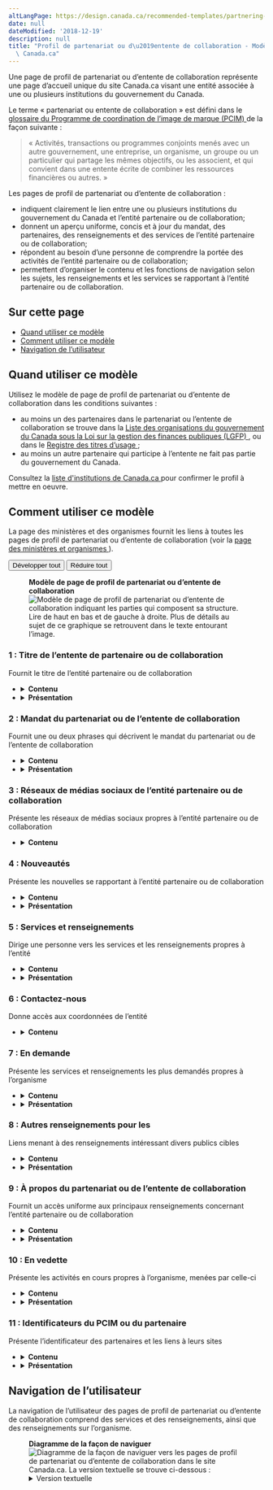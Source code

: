 ```yaml
---
altLangPage: https://design.canada.ca/recommended-templates/partnering-collaborative-arrangement-profile-pages.html
date: null
dateModified: '2018-12-19'
description: null
title: "Profil de partenariat ou d\u2019entente de collaboration - Modèle de\
  \ Canada.ca"
---
```



<div>

 <p>
  Une page de profil de partenariat ou d’entente de collaboration représente une page d’accueil unique du site Canada.ca visant une entité associée à une ou plusieurs institutions du gouvernement du Canada.
 </p>
 <p>
  Le terme « partenariat ou entente de collaboration » est défini dans le
  <a href="https://www.canada.ca/fr/secretariat-conseil-tresor/services/communications-gouvernementales/programme-federal-image-marque/glossaire.html">
   glossaire du Programme de coordination de l’image de marque (PCIM)
  </a>
  de la façon suivante :
 </p>
 <blockquote>
  <p>
   « Activités, transactions ou programmes conjoints menés avec un autre gouvernement, une entreprise, un organisme, un groupe ou un particulier qui partage les mêmes objectifs, ou les associent, et qui convient dans une entente écrite de combiner les ressources financières ou autres. »
  </p>
 </blockquote>
 <p>
  Les pages de profil de partenariat ou d’entente de collaboration :
 </p>
 <ul>
  <li>
   indiquent clairement le lien entre une ou plusieurs institutions du gouvernement du Canada et l’entité partenaire ou de collaboration;
  </li>
  <li>
   donnent un aperçu uniforme, concis et à jour du mandat, des partenaires, des renseignements et des services de l’entité partenaire ou de collaboration;
  </li>
  <li>
   répondent au besoin d’une personne de comprendre la portée des activités de l’entité partenaire ou de collaboration;
  </li>
  <li>
   permettent d’organiser le contenu et les fonctions de navigation selon les sujets, les renseignements et les services se rapportant à l’entité partenaire ou de collaboration.
  </li>
 </ul>
 <section>
  <h2>
   Sur cette page
  </h2>
  <ul>
   <li>
    <a href="#utilisation">
     Quand utiliser ce modèle
    </a>
   </li>
   <li>
    <a href="#specifications">
     Comment utiliser ce modèle
    </a>
   </li>
   <li>
    <a href="#navigation">
     Navigation de l’utilisateur
    </a>
   </li>
  </ul>
 </section>
 <section>
  <h2 id="utilisation">
   Quand utiliser ce modèle
  </h2>
  <p>
   Utilisez le modèle de page de profil de partenariat ou d’entente de collaboration dans les conditions suivantes :
  </p>
  <ul>
   <li>
    au moins un des partenaires dans le partenariat ou l’entente de collaboration se trouve dans la
    <a href="http://laws-lois.justice.gc.ca/fra/lois/f-11/">
     Liste des organisations du gouvernement du Canada sous la Loi sur la gestion des finances publiques (LGFP)
    </a>
    , ou dans le
    <a href="https://www.tbs-sct.gc.ca/hgw-cgf/oversight-surveillance/communications/fip-pcim/reg-fra.asp">
     Registre des titres d’usage
    </a>
    ;
   </li>
   <li>
    au moins un autre partenaire qui participe à l’entente ne fait pas partie du gouvernement du Canada.
   </li>
  </ul>
  <p>
   Consultez la
   <a href="https://www.canada.ca/fr/gouvernement/a-propos/systeme-conception/liste-institutions.html">
    liste d'institutions de Canada.ca
   </a>
   pour confirmer le profil à mettre en oeuvre.
  </p>
 </section>
 <section>
  <h2 id="specifications">
   Comment utiliser ce modèle
  </h2>
  <p>
   La page des ministères et des organismes fournit les liens à toutes les pages de profil de partenariat ou d’entente de collaboration (voir la
   <a href="../modeles-obligatoire/page-ministeres-organismes.html">
    page des ministères et organismes
   </a>
   ).
  </p>
  <div class="btn-group mrgn-bttm-sm">
   <button class="btn btn-default wb-toggle" data-toggle='{"selector": "details", "parent": "#template-elements", "type": "on"}' type="button">
    Développer tout
   </button>
   <button class="btn btn-default wb-toggle" data-toggle='{"selector": "details", "parent": "#template-elements", "type": "off"}' type="button">
    Réduire tout
   </button>
  </div>
  <div class="row">
   <div class="col-lg-6 pull-right">
    <figure class="mrgn-bttm-lg">
     <figcaption class="text-center">
      <b>
       Modèle de page de profil de partenariat ou d’entente de collaboration
      </b>
     </figcaption>
     <img alt="Modèle de page de profil de partenariat ou d’entente de collaboration indiquant les parties qui composent sa structure. Lire de haut en bas et de gauche à droite. Plus de détails au sujet de ce graphique se retrouvent dans le texte entourant l’image." class="full-width" src="https://www.canada.ca/content/dam/tbs-sct/images/government-communications/canada-content-style-guide/partnering-arrangement-profile-fra.jpg"/>
    </figure>
   </div>
   <div class="col-lg-6 pull-left">
    <section id="template-elements">
     <section>
      <h3>
       1 : Titre de l’entente de partenaire ou de collaboration
      </h3>
      <p>
       Fournit le titre de l’entité partenaire ou de collaboration
      </p>
      <ul class="list-unstyled">
       <li id="element1">
        <details class="mrgn-bttm-sm">
         <summary class="wb-toggle" data-toggle='{"print":"on"}'>
          <strong>
           Contenu
          </strong>
         </summary>
         <ul>
          <li>
           Le titre de l’entité partenaire ou de collaboration est utilisé.
          </li>
          <li>
           N’utilisez pas d’acronymes ou d’abréviations.
          </li>
         </ul>
        </details>
       </li>
       <li id="element2">
        <details class="mrgn-bttm-sm">
         <summary class="wb-toggle" data-toggle='{"print":"on"}'>
          <strong>
           Présentation
          </strong>
         </summary>
         <ul>
          <li>
           Le titre de l’entité partenaire ou de collaboration doit être une balise H1 unique.
          </li>
          <li>
           Il doit être le premier élément de la page.
          </li>
         </ul>
        </details>
       </li>
      </ul>
     </section>
     <section>
      <h3>
       2 : Mandat du partenariat ou de l’entente de collaboration
      </h3>
      <p>
       Fournit une ou deux phrases qui décrivent le mandat du partenariat ou de l’entente de collaboration
      </p>
      <ul class="list-unstyled">
       <li id="element3">
        <details class="mrgn-bttm-sm">
         <summary class="wb-toggle" data-toggle='{"print":"on"}'>
          <strong>
           Contenu
          </strong>
         </summary>
         <ul>
          <li>
           Elle donne un aperçu en langage clair de la façon dont le partenariat ou l’entente de collaboration assure des services au public.
          </li>
          <li>
           Le texte doit être court et concis.
          </li>
          <li>
           Le contenu est rédigé pour un niveau de scolarité secondaire (pointage de 100 et moins dans
           <a href="http://www.scolarius.com/">
            Scolarius
           </a>
           ).
          </li>
         </ul>
        </details>
       </li>
       <li id="element4">
        <details class="mrgn-bttm-sm">
         <summary class="wb-toggle" data-toggle='{"print":"on"}'>
          <strong>
           Présentation
          </strong>
         </summary>
         <ul>
          <li>
           Cette composante figure sous le titre de l’entité partenaire ou de collaboration.
          </li>
         </ul>
        </details>
       </li>
      </ul>
     </section>
     <section>
      <h3>
       3 : Réseaux de médias sociaux de l’entité partenaire ou de collaboration
      </h3>
      <p>
       Présente les réseaux de médias sociaux propres à l’entité partenaire ou de collaboration
      </p>
      <ul class="list-unstyled">
       <li id="element5">
        <details class="mrgn-bttm-sm">
         <summary class="wb-toggle" data-toggle='{"print":"on"}'>
          <strong>
           Contenu
          </strong>
         </summary>
         <ul>
          <li>
           Utilisez la configuration
           <a href="../configurations-conception-communes/bloc-medias-sociaux.html">
            Bloc des réseaux de médias sociaux (fenêtre « Suivez »)
           </a>
           .
          </li>
         </ul>
        </details>
       </li>
      </ul>
     </section>
     <section>
      <h3>
       4 : Nouveautés
      </h3>
      <p>
       Présente les nouvelles se rapportant à l’entité partenaire ou de collaboration
      </p>
      <ul class="list-unstyled">
       <li id="element7">
        <details class="mrgn-bttm-sm">
         <summary class="wb-toggle" data-toggle='{"print":"on"}'>
          <strong>
           Contenu
          </strong>
         </summary>
         <ul>
          <li>
           Utilisez la configuration
           <a href="../configurations-conception-communes/nouveautes.html">
            Nouveautés
           </a>
           .
          </li>
         </ul>
        </details>
       </li>
       <li id="element8">
        <details class="mrgn-bttm-sm">
         <summary class="wb-toggle" data-toggle='{"print":"on"}'>
          <strong>
           Présentation
          </strong>
         </summary>
         <ul>
          <li>
           Cette composante figure sous la section des réseaux de médias sociaux de l’entité partenaire ou de collaboration.
          </li>
          <li>
           L’étiquette de l’en-tête est « Nouveautés ».
          </li>
         </ul>
        </details>
       </li>
      </ul>
     </section>
     <section>
      <h3>
       5 : Services et renseignements
      </h3>
      <p>
       Dirige une personne vers les services et les renseignements propres à l’entité
      </p>
      <ul class="list-unstyled">
       <li id="element9">
        <details class="mrgn-bttm-sm">
         <summary class="wb-toggle" data-toggle='{"print":"on"}'>
          <strong>
           Contenu
          </strong>
         </summary>
         <ul>
          <li>
           Utilisez la configuration
           <a href="../configurations-conception-communes/services-renseignements.html">
            Services et renseignements
           </a>
           .
          </li>
         </ul>
        </details>
       </li>
       <li id="element10">
        <details class="mrgn-bttm-sm">
         <summary class="wb-toggle" data-toggle='{"print":"on"}'>
          <strong>
           Présentation
          </strong>
         </summary>
         <ul>
          <li>
           Cette composante figure sous le bloc Nouveautés et à gauche de la section « En demande ».
          </li>
          <li>
           L’étiquette de l’en-tête est « Services et renseignements ».
          </li>
         </ul>
        </details>
       </li>
      </ul>
     </section>
     <section>
      <h3>
       6 : Contactez-nous
      </h3>
      <p>
       Donne accès aux coordonnées de l’entité
      </p>
      <ul class="list-unstyled">
       <li id="element11">
        <details class="mrgn-bttm-sm">
         <summary class="wb-toggle" data-toggle='{"print":"on"}'>
          <strong>
           Contenu
          </strong>
         </summary>
         <ul>
          <li>
           Allez à
           <a href="../configurations-conception-communes/coordonnees.html">
            Coordonnées
           </a>
           . Utilisez, selon le cas, le modèle d’adresse ou le modèle de lien.
          </li>
         </ul>
        </details>
       </li>
      </ul>
     </section>
     <section>
      <h3>
       7 : En demande
      </h3>
      <p>
       Présente les services et renseignements les plus demandés propres à l’organisme
      </p>
      <ul class="list-unstyled">
       <li id="element12">
        <details class="mrgn-bttm-sm">
         <summary class="wb-toggle" data-toggle='{"print":"on"}'>
          <strong>
           Contenu
          </strong>
         </summary>
         <ul>
          <li>
           Cette composante est obligatoire afin fournir des raccourcis vers les tâches les plus importantes du partenariat ou de l ’entente. Cependant, elle ne devrait pas être utilisée si toutes les tâches principales du partenariat ou de l ’entente sont déjà incluses en tant que liens directs sous « Services et renseignements ».
          </li>
          <li>
           Utilisez la configuration
           <a href="../configurations-conception-communes/en-demande.html">
            En demande
           </a>
           .
          </li>
         </ul>
        </details>
       </li>
       <li id="element13">
        <details class="mrgn-bttm-sm">
         <summary class="wb-toggle" data-toggle='{"print":"on"}'>
          <strong>
           Présentation
          </strong>
         </summary>
         <ul>
          <li>
           Cette composante se trouve à droite de « Services et renseignements » et sous la section « Contactez-nous ».
          </li>
          <li>
           L’étiquette de l’en-tête est « En demande».
          </li>
         </ul>
        </details>
       </li>
      </ul>
     </section>
     <section>
      <h3>
       8 : Autres renseignements pour les
      </h3>
      <p>
       Liens menant à des renseignements intéressant divers publics cibles
      </p>
      <ul class="list-unstyled">
       <li id="element14">
        <details class="mrgn-bttm-sm">
         <summary class="wb-toggle" data-toggle='{"print":"on"}'>
          <strong>
           Contenu
          </strong>
         </summary>
         <ul>
          <li>
           Utilisez la configuration
           <a href="../configurations-conception-communes/autres-renseignements.html">
            Autres renseignements pour les
           </a>
           .
          </li>
         </ul>
        </details>
       </li>
       <li id="element15">
        <details class="mrgn-bttm-sm">
         <summary class="wb-toggle" data-toggle='{"print":"on"}'>
          <strong>
           Présentation
          </strong>
         </summary>
         <ul>
          <li>
           Cette composante figure sous la section « En demande ».
          </li>
          <li>
           L’étiquette de l’en-tête est « Autres renseignements pour les ».
          </li>
         </ul>
        </details>
       </li>
      </ul>
     </section>
     <section>
      <h3>
       9 : À propos du partenariat ou de l’entente de collaboration
      </h3>
      <p>
       Fournit un accès uniforme aux principaux renseignements concernant l’entité partenaire ou de collaboration
      </p>
      <ul class="list-unstyled">
       <li id="element16">
        <details class="mrgn-bttm-sm">
         <summary class="wb-toggle" data-toggle='{"print":"on"}'>
          <strong>
           Contenu
          </strong>
         </summary>
         <ul>
          <li>
           Elle consiste en une série de liens au contenu propre à l’entité qui n’est pas présenté ailleurs sur la page.
          </li>
          <li>
           Les en-têtes doivent être étiquetés et ordonnés de la façon suivante :
           <dl class="dl-horizontal">
            <dt>
             <strong>
              Mandat
             </strong>
            </dt>
            <dd>
             <ul>
              <li>
               Cet élément est facultatif.
              </li>
              <li>
               Il mène à une page présentant le mandat, la vision et les objectifs de l’entité partenaire ou de collaboration.
              </li>
             </ul>
            </dd>
            <dt>
             <strong>
              Liste des partenaires
             </strong>
            </dt>
            <dd>
             <ul>
              <li>
               Cet élément est obligatoire.
              </li>
              <li>
               Il mène à une page présentant les partenaires de l’entité partenaire ou de collaboration (organismes fédéraux, provinciaux, territoriaux, internationaux ou non gouvernementaux).
              </li>
             </ul>
            </dd>
            <dt>
             <strong>
              Structure organisationnelle
             </strong>
            </dt>
            <dd>
             <ul>
              <li>
               Cet élément est facultatif.
              </li>
              <li>
               Il mène à une page présentant l’organigramme ou la structure organisationnelle de l’entité partenaire ou de collaboration.
              </li>
             </ul>
            </dd>
           </dl>
          </li>
         </ul>
        </details>
       </li>
       <li id="element17">
        <details class="mrgn-bttm-sm">
         <summary class="wb-toggle" data-toggle='{"print":"on"}'>
          <strong>
           Présentation
          </strong>
         </summary>
         <ul>
          <li>
           L’étiquette de l’en-tête est « À propos de [titre du partenariat ou de l’entente de collaboration] ».
          </li>
         </ul>
        </details>
       </li>
      </ul>
     </section>
     <section>
      <h3>
       10 : En vedette
      </h3>
      <p>
       Présente les activités en cours propres à l’organisme, menées par celle-ci
      </p>
      <ul class="list-unstyled">
       <li id="element18">
        <details class="mrgn-bttm-sm">
         <summary class="wb-toggle" data-toggle='{"print":"on"}'>
          <strong>
           Contenu
          </strong>
         </summary>
         <ul>
          <li>
           Utilisez la configuration
           <a href="../configurations-conception-communes/vignettes-promotionnelles.html">
            Promotions contextuelles
           </a>
           .
          </li>
         </ul>
        </details>
       </li>
       <li id="element19">
        <details class="mrgn-bttm-sm">
         <summary class="wb-toggle" data-toggle='{"print":"on"}'>
          <strong>
           Présentation
          </strong>
         </summary>
         <ul>
          <li>
           L’étiquette de l’en-tête est « En vedette ».
          </li>
         </ul>
        </details>
       </li>
      </ul>
     </section>
     <section>
      <h3>
       11 : Identificateurs du PCIM ou du partenaire
      </h3>
      <p>
       Présente l’identificateur des partenaires et les liens à leurs sites
      </p>
      <ul class="list-unstyled">
       <li id="element20">
        <details class="mrgn-bttm-sm">
         <summary class="wb-toggle" data-toggle='{"print":"on"}'>
          <strong>
           Contenu
          </strong>
         </summary>
         <ul>
          <li>
           Cette composante fournit une représentation visuelle des partenaires du partenariat ou de l’entente de collaboration.
          </li>
         </ul>
        </details>
       </li>
       <li id="element21">
        <details class="mrgn-bttm-sm">
         <summary class="wb-toggle" data-toggle='{"print":"on"}'>
          <strong>
           Présentation
          </strong>
         </summary>
         <ul>
          <li>
           Cette composante apparaît au bas de la page.
          </li>
          <li>
           Elle figure sous la section « En vedette ».
          </li>
          <li>
           Les images sont assorties d’hyperliens.
          </li>
          <li>
           Un lien textuel figurant sous l’image mène à la page d’accueil de l’organisme.
          </li>
         </ul>
        </details>
       </li>
      </ul>
     </section>
    </section>
   </div>
  </div>
 </section>
 <section>
  <h2 id="navigation">
   Navigation de l’utilisateur
  </h2>
  <p>
   La navigation de l’utilisateur des pages de profil de partenariat ou d’entente de collaboration comprend des services et des renseignements, ainsi que des renseignements sur l’organisme.
  </p>
  <figure class="mrgn-bttm-lg">
   <figcaption class="text-center">
    <b>
     Diagramme de la façon de naviguer
    </b>
   </figcaption>
   <img alt="Diagramme de la façon de naviguer vers les pages de profil de partenariat ou d’entente de collaboration dans le site Canada.ca. La version textuelle se trouve ci-dessous :" class="img-responsive center-block" src="https://www.canada.ca/content/dam/tbs-sct/images/government-communications/canada-content-style-guide/partnership-collaboration-profile-pages-ia-fra.png"/>
   <details>
    <summary class="wb-toggle" data-toggle='{"print":"on"}'>
     Version textuelle
    </summary>
    <p>
     On peut accéder aux pages de profil de partenariat ou d’entente de collaboration à partir de la page Ministères et organismes et des pages de sujets du site Canada.ca.
    </p>
   </details>
  </figure>
 </section>
</div>



